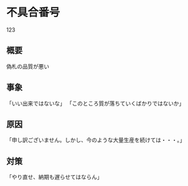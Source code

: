 # 不具合番号

   123

## 概要

   偽札の品質が悪い

## 事象

「いい出来ではないな」
「このところ質が落ちていくばかりではないか」

## 原因

「申し訳ございません。しかし、今のような大量生産を続けては・・・。」

## 対策

「やり直せ、納期も遅らせてはならん」
